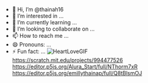 - 👋 Hi, I’m @thainah16
- 👀 I’m interested in ...
- 🌱 I’m currently learning ...
- 💞️ I’m looking to collaborate on ...
- 📫 How to reach me ...
- 😄 Pronouns: ...
- ⚡ Fun fact: ...
![HeartLoveGIF](https://github.com/user-attachments/assets/005bd480-b793-4982-b4c3-d2e337e99c33)
https://scratch.mit.edu/projects/994477526
https://editor.p5js.org/Alura_Start/full/NThorm7xR
https://editor.p5js.org/emillythainap/full/Q8tBlsmOJ
<!---
thainah16/thainah16 is a ✨ special ✨ repository because its `README.md` (this file) appears on your GitHub profile.
You can click the Preview link to take a look at your changes.
--->
